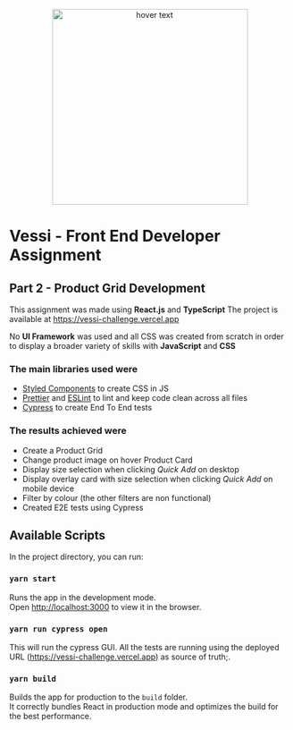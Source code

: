 <p align="center">
  <img src="https://ksr-ugc.imgix.net/assets/019/263/950/dc1f06e0f8ccea0b1e351702d1653436_original.png?ixlib=rb-4.0.2&crop=faces&w=1024&h=576&fit=crop&v=1514497294&auto=format&frame=1&q=92&s=04a7d5281abe940ebd964908a8d9d951" width="350" title="hover text">
</p>

# Vessi - Front End Developer Assignment

## Part 2 - Product Grid Development

This assignment was made using **React.js** and **TypeScript**
The project is available at https://vessi-challenge.vercel.app

No **UI Framework** was used and all CSS was created from scratch in order to display a broader variety of skills with **JavaScript** and **CSS**

### The main libraries used were

- [Styled Components](https://styled-components.com) to create CSS in JS
- [Prettier](https://prettier.io) and [ESLint](https://eslint.org) to lint and keep code clean across all files
- [Cypress](https://www.cypress.io) to create End To End tests

### The results achieved were

- Create a Product Grid
- Change product image on hover Product Card
- Display size selection when clicking *Quick Add* on desktop
- Display overlay card with size selection when clicking *Quick Add* on mobile device
- Filter by colour (the other filters are non functional)
- Created E2E tests using Cypress

## Available Scripts

In the project directory, you can run:

### `yarn start`

Runs the app in the development mode.\
Open [http://localhost:3000](http://localhost:3000) to view it in the browser.

### `yarn run cypress open`

This will run the cypress GUI. 
All the tests are running using the deployed URL (https://vessi-challenge.vercel.app) as source of truth;.

### `yarn build`

Builds the app for production to the `build` folder.\
It correctly bundles React in production mode and optimizes the build for the best performance.
